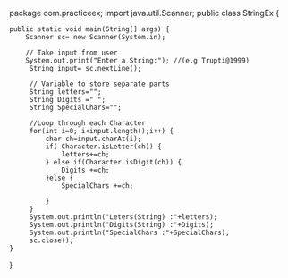 package com.practiceex;
import java.util.Scanner;
public class StringEx {

	public static void main(String[] args) {
		Scanner sc= new Scanner(System.in);
		
		// Take input from user
		System.out.print("Enter a String:"); //(e.g Trupti@1999)
         String input= sc.nextLine();
         
         // Variable to store separate parts
         String letters="";
         String Digits =" ";
         String SpecialChars="";
         
         //Loop through each Character
         for(int i=0; i<input.length();i++) {
        	 char ch=input.charAt(i);
        	 if( Character.isLetter(ch)) {
        		 letters+=ch;
        	 } else if(Character.isDigit(ch)) {
        		 Digits +=ch;
        	 }else {
        		 SpecialChars +=ch;
        		  
        	 }
         }
         System.out.println("Leters(String) :"+letters);
         System.out.println("Digits(String) :"+Digits);
         System.out.println("SpecialChars :"+SpecialChars);
         sc.close();
	}

}

